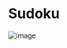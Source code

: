 # Sudoku
![image](https://github.com/gary06548/Sudoku/assets/161955367/8476df1b-8402-47ec-a4d1-1c901ccdd2a6)
